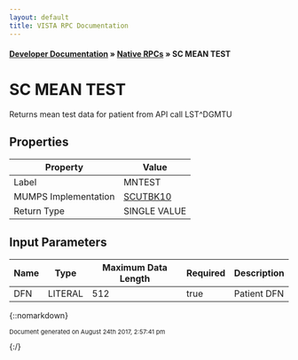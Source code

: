 ```yaml
---
layout: default
title: VISTA RPC Documentation
---
```


#### [Developer Documentation](../index) &#187; [Native RPCs](TableOfContents) &#187; SC MEAN TEST<br/>
# SC MEAN TEST

Returns mean test data for patient from API call LST^DGMTU

## Properties

Property | Value
--- | ---
Label | MNTEST
MUMPS Implementation | [SCUTBK10](http://code.osehra.org/dox/Routine_SCUTBK10_source.html)
Return Type | SINGLE VALUE


## Input Parameters

Name | Type | Maximum Data Length | Required | Description
--- | --- | --- | --- | ---
DFN | LITERAL | 512 | true | Patient DFN



{::nomarkdown} <br/><p style="font-size: 11px">Document generated on August 24th 2017, 2:57:41 pm</p>{:/}